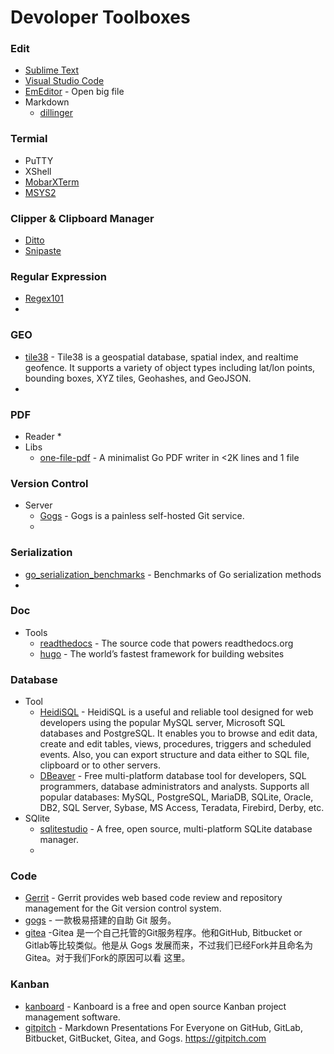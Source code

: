# Devoloper Toolboxes


### Edit
* [Sublime Text](https://www.sublimetext.com/)
* [Visual Studio Code](https://code.visualstudio.com/)
* [EmEditor](https://www.emeditor.com/) - Open big file
* Markdown
  * [dillinger](https://dillinger.io/)
  
### Termial
* PuTTY
* XShell
* [MobarXTerm](https://mobaxterm.mobatek.net/)
* [MSYS2](http://www.msys2.org/)

### Clipper & Clipboard Manager
* [Ditto](http://ditto-cp.sourceforge.net/)
* [Snipaste](https://zh.snipaste.com/)

### Regular Expression
* [Regex101](https://regex101.com/)
* 

### GEO
* [tile38](https://github.com/tidwall/tile38) - Tile38 is a geospatial database, spatial index, and realtime geofence. It supports a variety of object types including lat/lon points, bounding boxes, XYZ tiles, Geohashes, and GeoJSON.
* 

### PDF
* Reader
  * 
* Libs
  * [one-file-pdf](https://github.com/balacode/one-file-pdf) - A minimalist Go PDF writer in <2K lines and 1 file

### Version Control
* Server
  * [Gogs](https://gogs.io) - Gogs is a painless self-hosted Git service.
  * 
  
### Serialization 
* [go_serialization_benchmarks](https://github.com/alecthomas/go_serialization_benchmarks) - Benchmarks of Go serialization methods
* 

### Doc
* Tools
  * [readthedocs](https://github.com/rtfd/readthedocs.org) - The source code that powers readthedocs.org   
  * [hugo](https://gohugo.io/) - The world’s fastest framework for building websites

### Database
* Tool
  * [HeidiSQL](https://www.heidisql.com/) - HeidiSQL is a useful and reliable tool designed for web developers using the popular MySQL server, Microsoft SQL databases and PostgreSQL. It enables you to browse and edit data, create and edit tables, views, procedures, triggers and scheduled events. Also, you can export structure and data either to SQL file, clipboard or to other servers.
  * [DBeaver](https://dbeaver.jkiss.org/) - Free multi-platform database tool for developers, SQL programmers, database administrators and analysts. Supports all popular databases: MySQL, PostgreSQL, MariaDB, SQLite, Oracle, DB2, SQL Server, Sybase, MS Access, Teradata, Firebird, Derby, etc.
* SQlite
   * [sqlitestudio](https://github.com/pawelsalawa/sqlitestudio) - A free, open source, multi-platform SQLite database manager.
   *
   
### Code
 * [Gerrit](https://www.gerritcodereview.com/) - Gerrit provides web based code review and repository management for the Git version control system.
 * [gogs](https://gogs.io/) - 一款极易搭建的自助 Git 服务。
 * [gitea](https://gitea.io/zh-CN/) -Gitea 是一个自己托管的Git服务程序。他和GitHub, Bitbucket or Gitlab等比较类似。他是从 Gogs 发展而来，不过我们已经Fork并且命名为Gitea。对于我们Fork的原因可以看 这里。
 
### Kanban 
* [kanboard](https://kanboard.org) - Kanboard is a free and open source Kanban project management software.
* [gitpitch](https://github.com/gitpitch/gitpitch) - Markdown Presentations For Everyone on GitHub, GitLab, Bitbucket, GitBucket, Gitea, and Gogs. https://gitpitch.com



